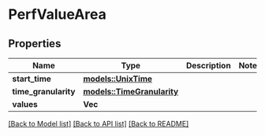 # PerfValueArea

## Properties

Name | Type | Description | Notes
------------ | ------------- | ------------- | -------------
**start_time** | [**models::UnixTime**](UnixTime.md) |  | 
**time_granularity** | [**models::TimeGranularity**](TimeGranularity.md) |  | 
**values** | **Vec<i32>** |  | 

[[Back to Model list]](../README.md#documentation-for-models) [[Back to API list]](../README.md#documentation-for-api-endpoints) [[Back to README]](../README.md)


